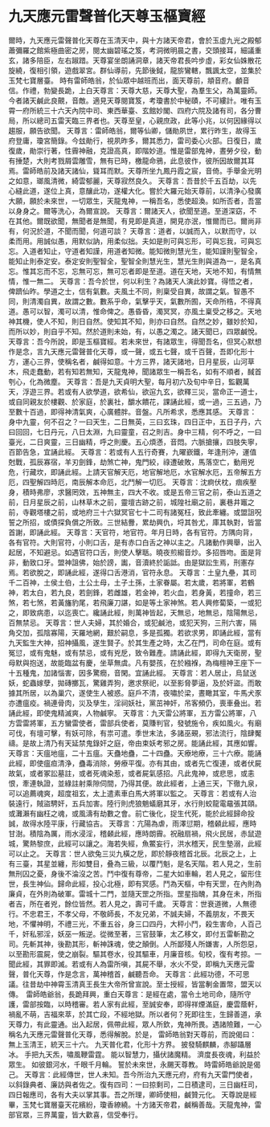 # 九天應元雷聲普化天尊玉樞寶經

爾時，九天應元雷聲普化天尊在玉清天中，與十方諸天帝君，會於玉虛九光之殿郁蕭彌羅之館紫極曲密之房，閱太幽碧瑤之笈，考洞微明晨之書，交頭接耳，細議重玄，諸多陪臣，左右踧踖。天尊宴坐朗誦洞章，諸天帝君長吟步虛，彩女仙姝散花旋繞，復相引領，遊戲翠宮。群仙導前，先節後鉞，龍旂鸞轄，飄諷太空，並集於玉梵七寶層臺。
時有雷師皓翁，於仙眾中越班而出，面天尊前，頫音府。顱音信。作禮，勃變長跪，上白天尊言：天尊大慈，天尊大聖，為羣生父，為萬靈師。今者諸天鹹此良覿，音敵。適見天尊閱寶笈，考瓊書於中秘賾，不可縷計。唯有玉霄一府所統三十六天內院中司、東西華臺、玄館妙閣、四府六院及諸有司，各分曹局，所以總司五雷天臨三界者也。天尊至皇，心親庶政，此等小兆，以何因緣得以趨服，願告欲聞。
天尊言：雷師皓翁，爾等仙卿，儲勛夙世，累行昨生，故得玉府登庸，瓊宮簡錄。今玆勛行，視夙昨多，爾其悉力，雷司委心火部。日復日，歲復歲，勛崇行著，性霽神融，克證高真，即階妙道。惟是雷部鬼神，晝勞夕役，動有捶楚，大則考戮屑雲雕雪，無有已時，檄龍命鴉，此息彼作，彼所因故爾其耳焉。雷師皓前及諸天諸仙，聳耳而默。天尊所坐九鳳丹霞之宸，音倚。手舉金光明之如意，瑯風清微，綺雲郁麗，天尊寂然良久。
天尊言：吾昔於千五百劫，以先心縫此道，遂位上真，意釀此功，遂權大化。嘗於大羅元始天尊前，以清浄心發廣大願，願於未來世，一切眾生，天龍鬼神，一稱吾名，悉使超渙。如所否者，吾當以身身之。爾等洗心，為爾宣說。
天尊言：爾諸天人，欲聞至道。至道深窈，不在其他。爾既欲聞，無聞者是無聞，有見即是真道，開見亦泯，惟爾而已。爾尚非有，何況於道，不聞而聞，何道可談？
天尊言：道者，以誠而入，以默而守，以柔而用。用誠似愚，用默似訥，用柔似拙。夫如是則可與忘形，可與忘我，可與忘忘。入道者知止，守道者知謹，用道者知微。能知微則慧光生，能知謹則聖智全，能知止則泰定安。泰定安則聖智全，聖智全則慧光生，慧光生則與道為一，是名真忘。惟其忘而不忘，忘無可忘，無可忘者即是至道。道在天地，天地不知，有情無情，惟一無二。
天尊言：吾今於世，何以利生？為諸天人演此妙寶。得悟之者，俾躋仙昨。學道之士，信有氣數。夫風土不同，則稟受自異，故謂之氣。智愚不同，則清濁自異，故謂之數。數系乎命，氣擊乎天，氣數所囿，天命所梏，不得真道。愚可以智，濁可以清，惟命俾之。愚昏昏，濁冥冥，亦風土稟受之移之。天地神其機，使人不知，則日自然。使知其不知，則亦曰自然。自然之妙，雖妙於知，而所以妙，則自乎不知。然於道則未始，有，以愚之濁之。諸天聞已，四眾鹹悅。
天尊言：吾今所說，即是玉樞寶經。若未來世，有諸眾生，得聞吾名，但冥心默想作是念，言九天應元雷聲普化天尊，或一聲，或五七聲，或千百聲，吾即化形十方，運心三界，使稱名者，鹹得如意。十方三界，諸天諸地，日月星辰，山河草木，飛走蠢動，若有知若無知，天龍鬼神，聞諸眾生一稱吾名，如有不順者，馘首刳心，化為微塵。
天尊言：吾是九天貞明大聖，每月初六及旬中辛日，監觀萬天，浮遊三界。若或有人欲學道，欲希仙，欲逭九玄，欲釋三災，當命正一道士，或自同親友於樓觀、於家庭，於裏社，釂水饋花，課誦此經，或一過，三五過，乃至數十百過，即得神清氣爽，心廣體胖。音盤。凡所希求，悉應其感。
天尊言：身中九靈，何不召之？一曰天生，二日無英，三曰玄珠，四日正中，五日子丹，六曰回回，七日丹元，八日太淵，九曰靈童，召之則吉。身中三精，何不呼之，一曰臺光，二日爽靈，三日幽精，呼之則慶。五心煩懣，音悶。六脈搶攘，四肢失寧，百節告急，宜誦此經。
天尊言：若或有人五行奇賽，九曜嶔鐵，年逢刑沖，運值尅戰，孤辰寡宿，羊刃劍鋒，劫煞亡神，鬼門絞，祿遭破敗，馬落空亡，動用兇危，行藏坎，即誦此經。上請天官解天厄，地官解地厄，水官解水厄，五帝解五方厄，四聖解四時厄，南辰解本命厄，北鬥解一切厄。
天尊言：沈痾伏枕，痼疾壓身，積時弗廖，求醫罔效，五神無主，四大不收。或是五帝三官之前，泰山五道之前，日月星辰之前，山林草木之前，靈壇古跡之前，城隍社廟之前，裏巷井竈之前，寺觀塔樓之前，或地府三十六獄冥官七十二司有諸冤枉，致此牽纏。或盟詛呪誓之所招，或債探負償之所致。三世結釁，累劫興仇，埒其咎尤，庫其執對，皆當首謝，即誦此經。
天尊言：天官符，地官符。年月日時，各有官符。方隅向背，各有官符。大則官符，小則口舌，是有赤口白舌之神以主之。凡諸動作興舉，出入起居，不知避忌。如遇官符口舌，則使人擊聒。曉夜煎縐音炒。多招唇吻。面是背非，動致口牙。盟神詛佛，始於謗，讟，音瀆終於詬詆。由是獄訟生焉，刑憲存焉。若欲脫之，即誦此經，遂得口舌港消，官符永息。
天尊言：土皇九壘，其司千二百神，土侯土伯，土公土母，土子土孫，土家眷屬。若太歲，若將軍，若鶴神，若太白，若九良，若劍鋒，若雌雄，若金神，若火血，若身黃，若撞命，若三煞，若七煞，若黃旛豹尾，若飛廉刀諶，如是等土家神煞。若人興修蔔築，一或犯之，即致病患，以迄喪亡。纔誦此經，則萬神皆起，天無忌，地無忌，陰陽無忌，百無禁忌。
天尊言：世人夫婦，其於婚合，或犯鹹池，或犯天狗，三刑六害，隔角交加，孤陰寡陽，天羅地網，艱於嗣息，多是孤獨。若欲求男，即誦此經，當有九天監生大神，招神攝風，遂生賢子。於其生產之時，太乙在門，司命在庭。或有冤愆，或有鬼魅，或有禁忌，或有兇戹，致令難產。請誦此經，即得九天衛房，聖母默與抱送，故能臨盆有慶，坐草無虞。凡有嬰孩，在於繈褓，為梅檀神王座下一十五種鬼，加諸惱害，因多驚癇，音閑。宜誦此經。
天尊言：若人居止，烏鼠送妖，蛇蟲嫁孽，拋磚擲瓦，驚雞弄狗，邀求祭祀，以至影脅夢逼，及於奸盜。而敢據其所居，以為巢穴，遂使生人被惑。庭戶不清，夜嘯於梁，晝瞰其室，牛馬犬豕亦遭瘟疫。禍連骨肉，災及孳生，淫祠妖社，黨茁神奸，吊客頻仍，喪車叠出。若誦此經，即使鬼精滅爽，人物鹹寧。
天尊言：九天雷公將軍，五方雷公將軍，八方雲雷將軍，五方蠻雷使者，雷部兵使者，莫賺判官，發號施令，疾如風火。有廟可伐，有壇可擊，有妖可除，有祟可遣。季世末法，多諸巫覡，邪法流行，陰肆魘禱。是故上清乃有天延禁鬼錄奸之庭，帝由束妖考邪之房。能誦此經，其應如響。
天尊言：天瘟地瘟，二十五瘟。天蠱地蠱，二十四蠱。天療地療，三十六療。能誦此經，即使瘟疸清浄，蠱毒消除，勞療平復。亦有其由，或者先亡復連，或者伏屍故氣，或者冢訟墓註，或者死魂染惹，或者屍氣感招。凡此鬼神，或悲思，或恚恨，牽連執證，並綠註射乘隙伺間，乃得其便。故此經者，上通三天，下徹九泉，可以追薦魂爽，超度祖玄，太上遣素車白馬大將軍以監之。
天尊言：若或有人治裝遠行，賊盜騁奸，五兵加害。陸行則虎狼魈蟻磨其牙，水行則蛟龍電黿張其頤。或灘瀨有幽枉之魂，或風濤有劫數之會。前亡後化，捉生代死，能於此經歸命投誠，故得水陸平康，行藏協吉。
天尊言：亢陽為虐，雨澤愆期，稽顙此經，應時甘澍。積陰為厲，雨水浸淫，稽顙此經，應時朗霽。祝融扇禍，飛火民居，赤鼠遊城，驚熱黎庶，此經可以讓之。海若失經，魚鱉妄行，洪水稽天，民生墊溺，此經可以止之。
天尊言：世人欲兔三災九橫之戹，即於靜夜稽首北辰。北辰之上，上有三臺，其星並纏，形如雙目，叠為三級，以覆鬥魁，是名天階。若人見之，生前無刑囚之憂，身後不淪沒之苦。鬥中復有尊帝，二星大如車輪，若人見之，留形住世，長生神仙。歸命此經，投心北極，即有冥感。鬥為天樞，中有天罡，在內則為廉貞，在外則為破軍。雷城十二門，並隨天罡之所指。罡星指醜，其身在未，所指者吉，所在者兇，餘位皆然。若人見之，壽可千歲。
天尊言：世衰道微，人無德行。不忠君王，不孝父母，不敬師長，不友兄弟，不誠夫婦，不義朋友，不畏天地，不懼神明，不禮三光，不重五谷，身三口四丹，大秤小鬥，殺生害命，人百己千，奸私邪淫，妖巫一叛逆。從微至著，三官鼓筆，太乙移文，即付五雷斬勘之司。先斬其神，後勘其形，斬神誅魂，使之顛倒。人所鄙殘人所嫌害，人所怨惡，以至勘形震屍，使之崩裂。驅其卷水，役其驅車，月廉音核。旬校，復有考掠。一聞此經，其罪即滅。若或有人為雷所嗔，其屍不舉，水火不受，即稱九天應元雷聲，普化天尊，作是念言，萬神稽首，鹹聽吾命。
天尊言：此經功德，不可思議。往昔劫中神霄玉清真王長生大帝所曾宣說。至士授經，皆當剸金置幣，盟天以傳。　雷師皓爺翁，長跪拜興，重白天尊言：是經在處，當令土地司命，隨所守護，雷部按臨，以時稽審。若人家有此經，至誠安奉，即得祥煙滿庭，慶雲蔭軒，禍亂不萌，吉福來萃，於其亡段，不經地獄。所以者何？死即往生，生歸善道，承天尊力，有此靈通。出入起居，佩帶此經，眾人所欽，鬼神所畏。遇諸險難，一心稱名九天應元雷聲普化天尊，悉得解脫。於是， 雷師皓翁對天尊前，而說偈曰：
無上玉清王，統天三十六。
九天普化君，化形十方界。
披發騎麒麟，赤腳躡層冰。
手把九天炁，嘯風鞭雷霆。
能以智慧力，攝伏諸魔精。
濟度長夜魂，利益於眾生。
如彼銀河水，千眼千月輪。
誓於未來世，永颺天尊教。
時雷師皓爺說是偈己。
天尊言：此經傳世，世人未知。吾今所治九天應元府，府有九天雷門使者，以斜錄典者、廉訪與者佐之。復有四司：一曰掠剩司，二日積逮司，三日幽枉司，四日報應司，各有大夫以掌其事。吾之所理，卿師使相，鹹贊元化。
天尊說是經畢，玉梵七寶層臺天花繽紛，瓊香繚繞。十方諸天帝君，鹹稱善哉。天龍鬼神，雷部官眾，三界萬靈，皆大歡喜，信受奉行。
